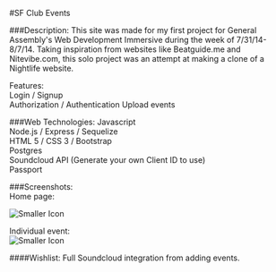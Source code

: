 #SF Club Events

###Description:
This site was made for my first project for General Assembly's Web Development Immersive during the week of 7/31/14-8/7/14.  Taking inspiration from websites like Beatguide.me and Nitevibe.com, this solo project was an attempt at making a clone of a Nightlife website.


Features:	
Login / Signup	
Authorization / Authentication
Upload events			

###Web Technologies:
Javascript	
Node.js / Express / Sequelize	
HTML 5 / CSS 3 / Bootstrap	
Postgres	
Soundcloud API	(Generate your own Client ID to use)	
Passport

###Screenshots: 	
Home page:

![Smaller Icon](http://i151.photobucket.com/albums/s142/davidjavate/f1a111ab-93cb-4fa1-9607-3dff0478c0ff_zps636d412f.png)	

Individual event:	
![Smaller Icon](http://i151.photobucket.com/albums/s142/davidjavate/0603bca3-9871-4b37-9df3-755628640e51_zps91f44c35.png)




####Wishlist:
Full Soundcloud integration from adding events.

	

